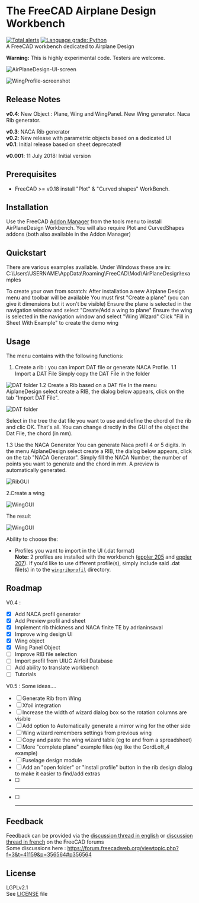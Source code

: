 # The FreeCAD Airplane Design Workbench
[![Total alerts](https://img.shields.io/lgtm/alerts/g/FredsFactory/FreeCAD_AirPlaneDesign.svg?logo=lgtm&logoWidth=18)](https://lgtm.com/projects/g/FredsFactory/FreeCAD_AirPlaneDesign/alerts/) [![Language grade: Python](https://img.shields.io/lgtm/grade/python/g/FredsFactory/FreeCAD_AirPlaneDesign.svg?logo=lgtm&logoWidth=18)](https://lgtm.com/projects/g/FredsFactory/FreeCAD_AirPlaneDesign/context:python)  
A FreeCAD workbench dedicated to Airplane Design  

**Warning:** This is highly experimental code. Testers are welcome.

![AirPlaneDesign-UI-screen](resources/WingResult.png)

![WingProfile-screenshot](resources/AirplaneDesign001.png)

## Release Notes
**v0.4**: 
New Object : Plane, Wing and WingPanel. 
New Wing generator.
Naca Rib generator.

**v0.3**: NACA Rib generator  
**v0.2**: New release with parametric objects based on a dedicated UI  
**v0.1**: Initial release based on sheet  deprecated!

**v0.001**: 11 July 2018: Initial version

## Prerequisites
* FreeCAD >= v0.18
install "Plot"  & "Curved shapes" WorkBench.

## Installation
Use the FreeCAD [Addon Manager](https://github.com/FreeCAD/FreeCAD-addons#installing) from the tools menu to install AirPlaneDesign Workbench.
You will also require Plot and CurvedShapes addons (both also available in the Addon Manager)

## Quickstart
There are various examples available. Under Windows these are in: C:\Users\USERNAME\AppData\Roaming\FreeCAD\Mod\AirPlaneDesign\examples

To create your own from scratch:
After installation a new Airplane Design menu and toolbar will be available
You must first "Create a plane" (you can give it dimensions but it won't be visible)
Ensure the plane is selected in the navigation window and select "Create/Add a wing to plane"
Ensure the wing is selected in the navigation window and select "Wing Wizard"
Click "Fill in Sheet With Example" to create the demo wing

## Usage

The menu contains with the following functions:  
1. Create a rib : you can import DAT file or generate NACA Profile.
1.1 Import a DAT File
Simply copy the DAT File in the folder

![DAT folder](resources/Ribsfolder.png)
1.2 Create a Rib based on a DAT file
In the menu AiplaneDesign select create a RIB, the dialog below appears, click on the tab "Import DAT File".

![DAT folder](resources/RIBSGUI1.png)

Select in the tree the dat file you want to use and define the chord of the rib and clic OK. That's all.
You can change directly in the GUI of the object the Dat File, the chord (in mm). 

1.3 Use the NACA Generator
You can generate Naca profil 4 or 5 digits. In the menu AiplaneDesign select create a RIB, the dialog below appears, click on the tab "NACA Generator". Simply fill the NACA Number, the number of points you want to generate and the chord in mm. A preview is automatically generated. 

![RibGUI](resources/RibGUI.png)


2.Create a wing


![WingGUI](resources/WingGUI.png)

The result

![WingGUI](resources/WingResult.png)



Ability to choose the:  
* Profiles you want to import in the UI (.dat format)  
 **Note:** 2 profiles are installed with the workbench ([eppler 205](wingribprofil/e205.dat) and [eppler 207](wingribprofil/e207.dat)). If you'd like to use different profile(s), simply include said .dat file(s) in to the [`wingribprofil`](wingribprofil/) directory.

## Roadmap

V0.4 :
- [X] Add NACA profil generator
- [X] Add Preview profil and sheet
- [X] Implement rib thickness and NACA finite TE by adrianinsaval
- [X] Improve wing design UI
- [X] Wing object
- [X] Wing Panel Object
- [ ] Improve RIB file selection 
- [ ] Import profil from UIUC Airfoil Database
- [ ] Add ability to translate workbench
- [ ] Tutorials

V0.5 : Some ideas....
- [ ] Generate Rib from Wing
- [ ] Xfoil integration
- [ ] Increase the width of wizard dialog box so the rotation columns are visible
- [ ] Add option to Automatically generate a mirror wing for the other side
- [ ] Wing wizard remembers settings from previous wing
- [ ] Copy and paste the wing wizard table (eg to and from a spreadsheet)
- [ ] More "complete plane" example files (eg like the GordLoft_4 example)
- [ ] Fuselage design module
- [ ] Add an "open folder" or "install profile" button in the rib design dialog to make it easier to find/add extras
- [ ] ----------
- [ ] ----------

## Feedback
Feedback can be provided via the [discussion thread in english](https://forum.freecadweb.org/viewtopic.php?f=8&t=42208) or [discussion thread in french](https://forum.freecadweb.org/viewtopic.php?f=12&t=40376) on the FreeCAD forums  
Some discussions here : https://forum.freecadweb.org/viewtopic.php?f=3&t=41159&p=356564#p356564

## License
LGPLv2.1  
See [LICENSE](LICENSE) file


